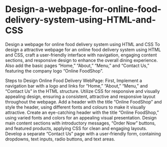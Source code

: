 # Design-a-webpage-for-online-food-delivery-system-using-HTML-and-CSS
Design a webpage for online food delivery system using HTML and CSS
To design a attractive webpage for an online food delivery system using HTML and CSS, craft a user-friendly interface with navigation, engaging content sections, and responsive design to enhance the overall dining experience. Also add the basic pages “Home,” “About,” “Menu,” and “Contact Us,” featuring the company logo “Online FoodShop”.


Steps to Design Online Food Delivery WebPage:
First, Implement a navigation bar with a logo and links for “Home,” “About,” “Menu,” and “Contact Us” in the HTML structure.
Utilize CSS for responsive and visually appealing design, ensuring a consistent, attractive and responsive layout throughout the webpage.
Add a header with the title “Online FoodShop” and style the header, using different fonts and colours to make it visually attractive.
Create an eye-catching header with the title “Online FoodShop,” using varied fonts and colors for an appealing visual presentation.
Design main content sections with introductory messages, “Order Now” buttons, and featured products, applying CSS for clean and engaging layouts.
Develop a separate “Contact Us” page with a user-friendly form, containing dropdowns, text inputs, radio buttons, and text areas.
